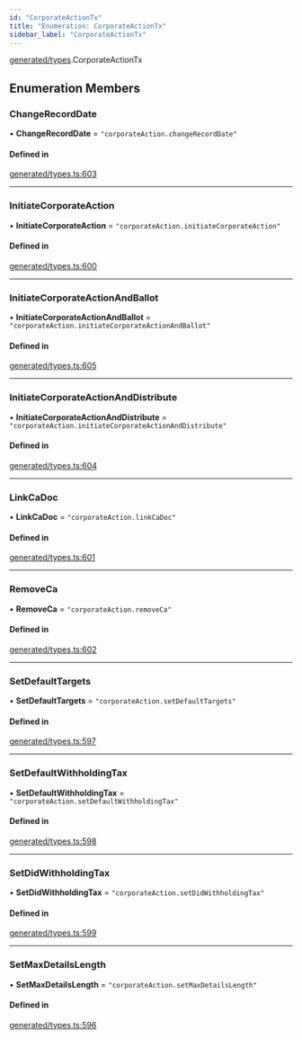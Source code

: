 ```yaml
---
id: "CorporateActionTx"
title: "Enumeration: CorporateActionTx"
sidebar_label: "CorporateActionTx"
---
```


[generated/types](../../../../modules/Generated/Types/Types.md).CorporateActionTx

## Enumeration Members

### ChangeRecordDate

• **ChangeRecordDate** = ``"corporateAction.changeRecordDate"``

#### Defined in

[generated/types.ts:603](https://github.com/PolymeshAssociation/polymesh-sdk/blob/8a9e72221/src/generated/types.ts#L603)

___

### InitiateCorporateAction

• **InitiateCorporateAction** = ``"corporateAction.initiateCorporateAction"``

#### Defined in

[generated/types.ts:600](https://github.com/PolymeshAssociation/polymesh-sdk/blob/8a9e72221/src/generated/types.ts#L600)

___

### InitiateCorporateActionAndBallot

• **InitiateCorporateActionAndBallot** = ``"corporateAction.initiateCorporateActionAndBallot"``

#### Defined in

[generated/types.ts:605](https://github.com/PolymeshAssociation/polymesh-sdk/blob/8a9e72221/src/generated/types.ts#L605)

___

### InitiateCorporateActionAndDistribute

• **InitiateCorporateActionAndDistribute** = ``"corporateAction.initiateCorporateActionAndDistribute"``

#### Defined in

[generated/types.ts:604](https://github.com/PolymeshAssociation/polymesh-sdk/blob/8a9e72221/src/generated/types.ts#L604)

___

### LinkCaDoc

• **LinkCaDoc** = ``"corporateAction.linkCaDoc"``

#### Defined in

[generated/types.ts:601](https://github.com/PolymeshAssociation/polymesh-sdk/blob/8a9e72221/src/generated/types.ts#L601)

___

### RemoveCa

• **RemoveCa** = ``"corporateAction.removeCa"``

#### Defined in

[generated/types.ts:602](https://github.com/PolymeshAssociation/polymesh-sdk/blob/8a9e72221/src/generated/types.ts#L602)

___

### SetDefaultTargets

• **SetDefaultTargets** = ``"corporateAction.setDefaultTargets"``

#### Defined in

[generated/types.ts:597](https://github.com/PolymeshAssociation/polymesh-sdk/blob/8a9e72221/src/generated/types.ts#L597)

___

### SetDefaultWithholdingTax

• **SetDefaultWithholdingTax** = ``"corporateAction.setDefaultWithholdingTax"``

#### Defined in

[generated/types.ts:598](https://github.com/PolymeshAssociation/polymesh-sdk/blob/8a9e72221/src/generated/types.ts#L598)

___

### SetDidWithholdingTax

• **SetDidWithholdingTax** = ``"corporateAction.setDidWithholdingTax"``

#### Defined in

[generated/types.ts:599](https://github.com/PolymeshAssociation/polymesh-sdk/blob/8a9e72221/src/generated/types.ts#L599)

___

### SetMaxDetailsLength

• **SetMaxDetailsLength** = ``"corporateAction.setMaxDetailsLength"``

#### Defined in

[generated/types.ts:596](https://github.com/PolymeshAssociation/polymesh-sdk/blob/8a9e72221/src/generated/types.ts#L596)
